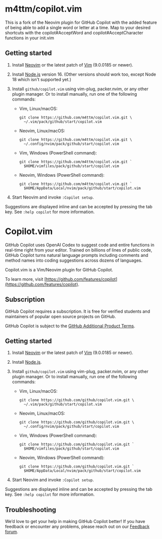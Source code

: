 # m4ttm/copilot.vim

This is a fork of the Neovim plugin for GitHub Copilot with the added feature of being able to add a single word or letter at a time. Map to your desired shortcuts with the copilot#AcceptWord and copilot#AcceptCharacter functions in your init.vim

## Getting started

1.  Install [Neovim][] or the latest patch of [Vim][] (9.0.0185 or newer).

2.  Install [Node.js][] version 16. (Other versions should work too, except
    Node 18 which isn't supported yet.)

3.  Install `github/copilot.vim` using vim-plug, packer.nvim, or any other
    plugin manager. Or to install manually, run one of the following
    commands:

    - Vim, Linux/macOS:

          git clone https://github.com/m4ttm/copilot.vim.git \
            ~/.vim/pack/github/start/copilot.vim

    - Neovim, Linux/macOS:

          git clone https://github.com/m4ttm/copilot.vim.git \
            ~/.config/nvim/pack/github/start/copilot.vim

    - Vim, Windows (PowerShell command):

          git clone https://github.com/m4ttm/copilot.vim.git `
            $HOME/vimfiles/pack/github/start/copilot.vim

    - Neovim, Windows (PowerShell command):

          git clone https://github.com/m4ttm/copilot.vim.git `
            $HOME/AppData/Local/nvim/pack/github/start/copilot.vim

4.  Start Neovim and invoke `:Copilot setup`.

[node.js]: https://nodejs.org/en/download/
[neovim]: https://github.com/neovim/neovim/releases/latest
[vim]: https://github.com/vim/vim

Suggestions are displayed inline and can be accepted by pressing the tab key.
See `:help copilot` for more information.

# Copilot.vim

GitHub Copilot uses OpenAI Codex to suggest code and entire functions in
real-time right from your editor. Trained on billions of lines of public
code, GitHub Copilot turns natural language prompts including comments and
method names into coding suggestions across dozens of languages.

Copilot.vim is a Vim/Neovim plugin for GitHub Copilot.

To learn more, visit
[https://github.com/features/copilot](https://github.com/features/copilot).

## Subscription

GitHub Copilot requires a subscription. It is free for verified students and
maintainers of popular open source projects on GitHub.

GitHub Copilot is subject to the [GitHub Additional Product
Terms](https://docs.github.com/en/site-policy/github-terms/github-terms-for-additional-products-and-features).

## Getting started

1.  Install [Neovim][] or the latest patch of [Vim][] (9.0.0185 or newer).

2.  Install [Node.js][].

3.  Install `github/copilot.vim` using vim-plug, packer.nvim, or any other
    plugin manager. Or to install manually, run one of the following
    commands:

    - Vim, Linux/macOS:

          git clone https://github.com/github/copilot.vim.git \
            ~/.vim/pack/github/start/copilot.vim

    - Neovim, Linux/macOS:

          git clone https://github.com/github/copilot.vim.git \
            ~/.config/nvim/pack/github/start/copilot.vim

    - Vim, Windows (PowerShell command):

          git clone https://github.com/github/copilot.vim.git `
            $HOME/vimfiles/pack/github/start/copilot.vim

    - Neovim, Windows (PowerShell command):

          git clone https://github.com/github/copilot.vim.git `
            $HOME/AppData/Local/nvim/pack/github/start/copilot.vim

4.  Start Neovim and invoke `:Copilot setup`.

[node.js]: https://nodejs.org/en/download/
[neovim]: https://github.com/neovim/neovim/releases/latest
[vim]: https://github.com/vim/vim

Suggestions are displayed inline and can be accepted by pressing the tab key.
See `:help copilot` for more information.

## Troubleshooting

We’d love to get your help in making GitHub Copilot better! If you have
feedback or encounter any problems, please reach out on our [Feedback
forum](https://github.com/orgs/community/discussions/categories/copilot).
